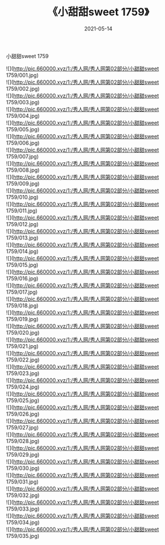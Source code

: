 ﻿---
layout: post
title:  《小甜甜sweet 1759》
date:   2021-05-14
img: http://pic.660000.xyz/1:/秀人网/秀人网第02部分/小甜甜sweet 1759/000.jpg
categories: [美女, 清纯, 唯美]
---

小甜甜sweet 1759

  ![](http://pic.660000.xyz/1:/秀人网/秀人网第02部分/小甜甜sweet 1759/001.jpg) <br> ![](http://pic.660000.xyz/1:/秀人网/秀人网第02部分/小甜甜sweet 1759/002.jpg) <br> ![](http://pic.660000.xyz/1:/秀人网/秀人网第02部分/小甜甜sweet 1759/003.jpg) <br> ![](http://pic.660000.xyz/1:/秀人网/秀人网第02部分/小甜甜sweet 1759/004.jpg) <br> ![](http://pic.660000.xyz/1:/秀人网/秀人网第02部分/小甜甜sweet 1759/005.jpg) <br> ![](http://pic.660000.xyz/1:/秀人网/秀人网第02部分/小甜甜sweet 1759/006.jpg) <br> ![](http://pic.660000.xyz/1:/秀人网/秀人网第02部分/小甜甜sweet 1759/007.jpg) <br> ![](http://pic.660000.xyz/1:/秀人网/秀人网第02部分/小甜甜sweet 1759/008.jpg) <br> ![](http://pic.660000.xyz/1:/秀人网/秀人网第02部分/小甜甜sweet 1759/009.jpg) <br> ![](http://pic.660000.xyz/1:/秀人网/秀人网第02部分/小甜甜sweet 1759/010.jpg) <br> ![](http://pic.660000.xyz/1:/秀人网/秀人网第02部分/小甜甜sweet 1759/011.jpg) <br> ![](http://pic.660000.xyz/1:/秀人网/秀人网第02部分/小甜甜sweet 1759/012.jpg) <br> ![](http://pic.660000.xyz/1:/秀人网/秀人网第02部分/小甜甜sweet 1759/013.jpg) <br> ![](http://pic.660000.xyz/1:/秀人网/秀人网第02部分/小甜甜sweet 1759/014.jpg) <br> ![](http://pic.660000.xyz/1:/秀人网/秀人网第02部分/小甜甜sweet 1759/015.jpg) <br> ![](http://pic.660000.xyz/1:/秀人网/秀人网第02部分/小甜甜sweet 1759/016.jpg) <br> ![](http://pic.660000.xyz/1:/秀人网/秀人网第02部分/小甜甜sweet 1759/017.jpg) <br> ![](http://pic.660000.xyz/1:/秀人网/秀人网第02部分/小甜甜sweet 1759/018.jpg) <br> ![](http://pic.660000.xyz/1:/秀人网/秀人网第02部分/小甜甜sweet 1759/019.jpg) <br> ![](http://pic.660000.xyz/1:/秀人网/秀人网第02部分/小甜甜sweet 1759/020.jpg) <br> ![](http://pic.660000.xyz/1:/秀人网/秀人网第02部分/小甜甜sweet 1759/021.jpg) <br> ![](http://pic.660000.xyz/1:/秀人网/秀人网第02部分/小甜甜sweet 1759/022.jpg) <br> ![](http://pic.660000.xyz/1:/秀人网/秀人网第02部分/小甜甜sweet 1759/023.jpg) <br> ![](http://pic.660000.xyz/1:/秀人网/秀人网第02部分/小甜甜sweet 1759/024.jpg) <br> ![](http://pic.660000.xyz/1:/秀人网/秀人网第02部分/小甜甜sweet 1759/025.jpg) <br> ![](http://pic.660000.xyz/1:/秀人网/秀人网第02部分/小甜甜sweet 1759/026.jpg) <br> ![](http://pic.660000.xyz/1:/秀人网/秀人网第02部分/小甜甜sweet 1759/027.jpg) <br> ![](http://pic.660000.xyz/1:/秀人网/秀人网第02部分/小甜甜sweet 1759/028.jpg) <br> ![](http://pic.660000.xyz/1:/秀人网/秀人网第02部分/小甜甜sweet 1759/029.jpg) <br> ![](http://pic.660000.xyz/1:/秀人网/秀人网第02部分/小甜甜sweet 1759/030.jpg) <br> ![](http://pic.660000.xyz/1:/秀人网/秀人网第02部分/小甜甜sweet 1759/031.jpg) <br> ![](http://pic.660000.xyz/1:/秀人网/秀人网第02部分/小甜甜sweet 1759/032.jpg) <br> ![](http://pic.660000.xyz/1:/秀人网/秀人网第02部分/小甜甜sweet 1759/033.jpg) <br> ![](http://pic.660000.xyz/1:/秀人网/秀人网第02部分/小甜甜sweet 1759/034.jpg) <br> ![](http://pic.660000.xyz/1:/秀人网/秀人网第02部分/小甜甜sweet 1759/035.jpg) <br>